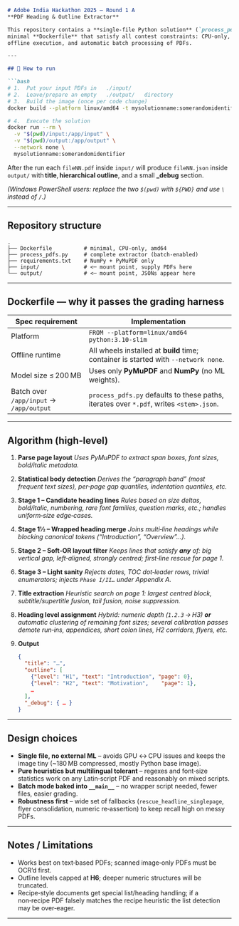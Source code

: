 ````markdown
# Adobe India Hackathon 2025 — Round 1 A  
**PDF Heading & Outline Extractor**

This repository contains a **single‑file Python solution** (`process_pdfs.py`) and a
minimal **Dockerfile** that satisfy all contest constraints: CPU‑only, ≤ 200 MB,
offline execution, and automatic batch processing of PDFs.

---

## 🚀 How to run

```bash
# 1.  Put your input PDFs in   ./input/
# 2.  Leave/prepare an empty   ./output/   directory
# 3.  Build the image (once per code change)
docker build --platform linux/amd64 -t mysolutionname:somerandomidentifier .

# 4.  Execute the solution
docker run --rm \
  -v "$(pwd)/input:/app/input" \
  -v "$(pwd)/output:/app/output" \
  --network none \
  mysolutionname:somerandomidentifier
````

After the run each `fileNN.pdf` inside `input/` will produce
`fileNN.json` inside `output/` with **title**, **hierarchical outline**, and a
small **\_debug** section.

*(Windows PowerShell users: replace the two `$(pwd)` with `${PWD}` and use `\`
instead of `/`.)*

---

## Repository structure

```
.
├── Dockerfile          # minimal, CPU‑only, amd64
├── process_pdfs.py     # complete extractor (batch‑enabled)
├── requirements.txt    # NumPy + PyMuPDF only
├── input/              # <─ mount point, supply PDFs here
└── output/             # <─ mount point, JSONs appear here
```

---

## Dockerfile — why it passes the grading harness

| Spec requirement                        | Implementation                                                                          |
| --------------------------------------- | --------------------------------------------------------------------------------------- |
| Platform                                | `FROM --platform=linux/amd64 python:3.10-slim`                                          |
| Offline runtime                         | All wheels installed at **build** time; container is started with `--network none`.     |
| Model size ≤ 200 MB                     | Uses only **PyMuPDF** and **NumPy** (no ML weights).                                    |
| Batch over `/app/input` → `/app/output` | `process_pdfs.py` defaults to these paths, iterates over `*.pdf`, writes `<stem>.json`. |

---

## Algorithm (high‑level)

1. **Parse page layout**
   *Uses PyMuPDF to extract span boxes, font sizes, bold/italic metadata.*

2. **Statistical body detection**
   *Derives the “paragraph band” (most frequent text sizes), per‑page gap
   quantiles, indentation quantiles, etc.*

3. **Stage 1 – Candidate heading lines**
   *Rules based on size deltas, bold/italic, numbering, rare font families,
   question marks, etc.; handles uniform‑size edge‑cases.*

4. **Stage 1½ – Wrapped heading merge**
   *Joins multi‑line headings while blocking canonical tokens
   (“Introduction”, “Overview”…).*

5. **Stage 2 – Soft‑OR layout filter**
   *Keeps lines that satisfy **any** of: big vertical gap, left‑aligned,
   strongly centred; first‑line rescue for page 1.*

6. **Stage 3 – Light sanity**
   *Rejects dates, TOC dot‐leader rows, trivial enumerators; injects
   `Phase I/II…` under Appendix A.*

7. **Title extraction**
   *Heuristic search on page 1: largest centred block, subtitle/supertitle
   fusion, tail fusion, noise suppression.*

8. **Heading level assignment**
   *Hybrid: numeric depth (`1.2.3` → H3) **or** automatic clustering of
   remaining font sizes; several calibration passes demote run‑ins,
   appendices, short colon lines, H2 corridors, flyers, etc.*

9. **Output**

   ```json
   {
     "title": "…",
     "outline": [
       {"level": "H1", "text": "Introduction", "page": 0},
       {"level": "H2", "text": "Motivation",    "page": 1},
       …
     ],
     "_debug": { … }
   }
   ```

---

## Design choices

* **Single file, no external ML** – avoids GPU ↔ CPU issues and keeps the image
  tiny (\~180 MB compressed, mostly Python base image).
* **Pure heuristics but multilingual tolerant** – regexes and font‑size
  statistics work on any Latin‑script PDF and reasonably on mixed scripts.
* **Batch mode baked into `__main__`** – no wrapper script needed, fewer files,
  easier grading.
* **Robustness first** – wide set of fallbacks (`rescue_headline_singlepage`,
  flyer consolidation, numeric re‑assertion) to keep recall high on messy PDFs.

---

## Notes / Limitations

* Works best on text‑based PDFs; scanned image‑only PDFs must be OCR’d first.
* Outline levels capped at **H6**; deeper numeric structures will be
  truncated.
* Recipe‑style documents get special list/heading handling; if a non‑recipe PDF
  falsely matches the recipe heuristic the list detection may be over‑eager.

---
